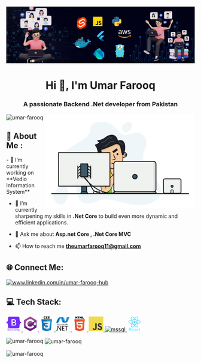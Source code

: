 ![logo](https://github.com/FarooqKing/FarooqKing/blob/main/file.png)
<h1 align="center">Hi 👋, I'm Umar Farooq</h1>
<h3 align="center">A passionate Backend .Net developer from Pakistan</h3>
<img align="right" alt="coding" width="400" src="https://raw.githubusercontent.com/tarunrajput/tarunrajput/main/profile.gif">
<p align="left"> <img src="https://komarev.com/ghpvc/?username=umar-farooq&label=Profile%20views&color=0e75b6&style=flat" alt="umar-farooq" />
</p>
<h2>💫 About Me :</h2>
- 🔭 I’m currently working on **Vedio Information System**

- 🌱 I’m currently sharpening my skills in **.Net Core** to build even more dynamic and efficient applications.

- 💬 Ask me about **Asp.net Core , .Net Core MVC**

- 📫 How to reach me **theumarfarooq11@gmail.com**

<h2 align="left">
🌐 Connect Me:</h2> 
<p align="left">
<a href="https://linkedin.com/in/www.linkedin.com/in/umar-farooq-hub" target="blank"><img align="center" src="https://raw.githubusercontent.com/rahuldkjain/github-profile-readme-generator/master/src/images/icons/Social/linked-in-alt.svg" alt="www.linkedin.com/in/umar-farooq-hub" height="30" width="40" /></a>
</p>

<h2 align="left">💻  Tech Stack:</h2> 
<p align="left"> <a href="https://getbootstrap.com" target="_blank" rel="noreferrer"> <img src="https://raw.githubusercontent.com/devicons/devicon/master/icons/bootstrap/bootstrap-plain-wordmark.svg" alt="bootstrap" width="40" height="40"/> </a> <a href="https://www.w3schools.com/cs/" target="_blank" rel="noreferrer"> <img src="https://raw.githubusercontent.com/devicons/devicon/master/icons/csharp/csharp-original.svg" alt="csharp" width="40" height="40"/> </a> <a href="https://www.w3schools.com/css/" target="_blank" rel="noreferrer"> <img src="https://raw.githubusercontent.com/devicons/devicon/master/icons/css3/css3-original-wordmark.svg" alt="css3" width="40" height="40"/> </a> <a href="https://dotnet.microsoft.com/" target="_blank" rel="noreferrer"> <img src="https://raw.githubusercontent.com/devicons/devicon/master/icons/dot-net/dot-net-original-wordmark.svg" alt="dotnet" width="40" height="40"/> </a> <a href="https://www.w3.org/html/" target="_blank" rel="noreferrer"> <img src="https://raw.githubusercontent.com/devicons/devicon/master/icons/html5/html5-original-wordmark.svg" alt="html5" width="40" height="40"/> </a> <a href="https://developer.mozilla.org/en-US/docs/Web/JavaScript" target="_blank" rel="noreferrer"> <img src="https://raw.githubusercontent.com/devicons/devicon/master/icons/javascript/javascript-original.svg" alt="javascript" width="40" height="40"/> </a> <a href="https://www.microsoft.com/en-us/sql-server" target="_blank" rel="noreferrer"> <img src="https://www.svgrepo.com/show/303229/microsoft-sql-server-logo.svg" alt="mssql" width="40" height="40"/> </a> <a href="https://reactjs.org/" target="_blank" rel="noreferrer"> <img src="https://raw.githubusercontent.com/devicons/devicon/master/icons/react/react-original-wordmark.svg" alt="react" width="40" height="40"/> </a> </p>

<p><img align="left" src="https://github-readme-stats.vercel.app/api/top-langs?username=umar-farooq&show_icons=true&locale=en&layout=compact" alt="umar-farooq" /></p>

<p>&nbsp;<img align="center" src="https://github-readme-stats.vercel.app/api?username=umar-farooq&show_icons=true&locale=en" alt="umar-farooq" /></p>

<p><img align="center" src="https://github-readme-streak-stats.herokuapp.com/?user=umar-farooq&" alt="umar-farooq" /></p>
